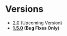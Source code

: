 <!--METADATA
{
    "title": "Versions",
    "url": "versions",
    "icon": "pricetag"
}
!METADATA-->

# Versions

- [2.0](/) (Upcoming Version)
- **[1.5.0](/versions/1.5.0/) (Bug Fixes Only)**
